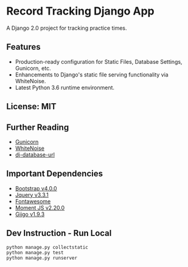 # Record Tracking Django App

A Django 2.0 project for tracking practice times.

## Features

- Production-ready configuration for Static Files, Database Settings, Gunicorn, etc.
- Enhancements to Django's static file serving functionality via WhiteNoise.
- Latest Python 3.6 runtime environment.

## License: MIT

## Further Reading

- [Gunicorn](https://warehouse.python.org/project/gunicorn/)
- [WhiteNoise](https://warehouse.python.org/project/whitenoise/)
- [dj-database-url](https://warehouse.python.org/project/dj-database-url/)

## Important Dependencies

- [Bootstrap v4.0.0](https://getbootstrap.com)
- [Jquery v3.3.1](https://jquery.com/)
- [Fontawesome](https://fontawesome.com/)
- [Moment JS v2.20.0](https://momentjs.com/)
- [Gijgo v1.9.3](https://github.com/atatanasov/gijgo)

## Dev Instruction - Run Local

```
python manage.py collectstatic
python manage.py test
python manage.py runserver
```